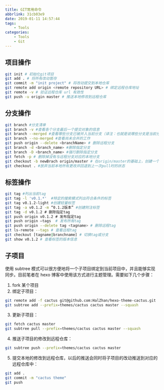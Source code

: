 ```yaml
---
title: GIT常用命令
abbrlink: 31cb03e9
date: 2019-01-11 14:57:44
tags:
    - Tools
categories:
    - Tools
    - Git
---
```


## 项目操作

```bash
git init # 初始化git项目
git add . # 将所有改动暂存
git commit -m "init project" # 将改动提交到本地仓库
git remote add origin <remote repository URL> # 绑定远程仓库地址
git remote -v # 验证远程仓库 url 有效性
git push -u origin master # 推送本地修改到远程仓库
```

## 分支操作

```bash
git branch #分支清单
git branch -v #查看各个分支最后一个提交对象的信息
git branch --merged #查看哪些分支已被并入当前分支（译注：也就是说哪些分支是当前分支的直接上游。）
git branch --no-merged #查看尚未合并的工作
git push origin --delete <branchName> # 删除远程分支
git branch -d <branch_name> #删除指定分支
git branch -D <branch_name> #强行删除指定分支
git fetch -p # 删除掉没有与远程分支对应的本地分支
git checkout -b newBrach origin/master # 在origin/master的基础上，创建一个新分支
git checkout . #放弃当前本地所有更改并回退到上一次pull时的状态
```

## 标签操作

```bash
git tag #列出当前tag
git tag -l 'v0.1.*'  #特定的搜索模式列出符合条件的标签
git tag v0.1.2-light #创建轻量标签
git tag -a v0.1.2 -m “0.1.2版本” #创建附注标签
git tag -d v0.1.2 # 删除指定tag
git push origin v0.1.2 # 发布指定tag
git push origin —tags  # 发布所有tag
git push origin --delete tag <tagname> # 删除远程tag
git ls-remote --tags # 查看远程tag
git checkout [tagname|branchname] # 切换tag或分支
git show v0.1.2 # 查看标签的版本信息

```

## 子项目

使用 subtree 模式可以很方便地将一个子项目绑定到当前项目中，并且能够实现同步。目前笔者在 hexo 博客中使用该方式进行主题管理。需要如下几个步骤：

1. fork 某个项目
2. 绑定子项目：

```bash
git remote add -f cactus git@github.com:HalZhan/hexo-theme-cactus.git
git subtree add --prefix=themes/cactus cactus master --squash
```

3. 更新子项目：

```bash
git fetch cactus master
git subtree pull --prefix=themes/cactus cactus master --squash
```

4. 推送子项目的修改到远程仓库：

```bash
git subtree push --prefix=themes/cactus cactus master
```

5. 提交本地的修改到远程仓库，以后的推送会同时将子项目的改动推送到对应的远程仓库中：

```bash
git add .
git commit -m "cactus theme"
git push
```